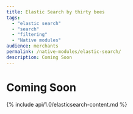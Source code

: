 ```yaml
---
title: Elastic Search by thirty bees
tags:
  - "elastic search"
  - "search"
  - "filtering"
  - "Native modules"
audience: merchants
permalink: /native-modules/elastic-search/
description: Coming Soon
---
```


# Coming Soon

{% include api/1.0/elasticsearch-content.md %}